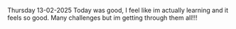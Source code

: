 Thursday 13-02-2025
Today was good, I feel like im actually learning and it feels so good. Many challenges but im getting through them all!!!